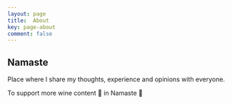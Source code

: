 ```yaml
---
layout: page
title:  About
key: page-about
comment: false
---
```


<!-- <img src="https://github.com/namanUIUC/namanUIUC.github.io/blob/master/assets/images/avatar/avatar.jpg?raw=true" class="avatar" vspace="50" />
<br>
<div align="center">
<img src="http://ghchart.rshah.org/f94f54/namanuiuc" alt="namanuiuc's Blue Github Chart" />
<br><br>
</div> -->

## Namaste 

Place where I share my thoughts, experience and opinions with everyone. 

To support more wine content :wine_glass: in Namaste :pray:



<style>
img.center {
    display: block;
    margin: 0 auto;
}

img.avatar {
    border-radius: 50%;
    display: block;
    margin: 30px auto;
    width: 150px;
}
</style>
